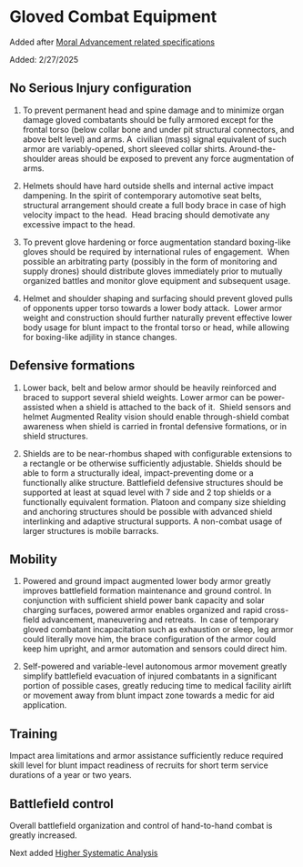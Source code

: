 # Gloved Combat Equipment

Added after [Moral Advancement related specifications](../general_specifications_and_regulations/Moral_Advancement_related_specifications.md)

Added: 2/27/2025

## No Serious Injury configuration

1. To prevent permanent head and spine damage and to minimize organ damage gloved combatants should be fully armored except for the frontal torso (below collar bone and under pit structural connectors, and above belt level) and arms. A  civilian (mass) signal equivalent of such armor are variably-opened, short sleeved collar shirts. Around-the-shoulder areas should be exposed to prevent any force augmentation of arms.

2. Helmets should have hard outside shells and internal active impact dampening. In the spirit of contemporary automotive seat belts, structural arrangement should create a full body brace in case of high velocity impact to the head.  Head bracing should demotivate any excessive impact to the head.

3. To prevent glove hardening or force augmentation standard boxing-like gloves should be required by international rules of engagement.  When possible an arbitrating party (possibly in the form of monitoring and supply drones) should distribute gloves immediately prior to mutually organized battles and monitor glove equipment and subsequent usage.

4. Helmet and shoulder shaping and surfacing should prevent gloved pulls of opponents upper torso towards a lower body attack.  Lower armor weight and construction should further naturally prevent effective lower body usage for blunt impact to the frontal torso or head, while allowing for boxing-like adjility in stance changes.

## Defensive formations

1. Lower back, belt and below armor should be heavily reinforced and braced to support several shield weights. Lower armor can be power-assisted when a shield is attached to the back of it.  Shield sensors and helmet Augmented Reality vision should enable through-shield combat awareness when shield is carried in frontal defensive formations, or in shield structures.

2. Shields are to be near-rhombus shaped with configurable extensions to a rectangle or be otherwise sufficiently adjustable. Shields should be able to form a structurally ideal, impact-preventing dome or a functionally alike structure. Battlefield defensive structures should be supported at least at squad level with 7 side and 2 top shields or a functionally equivalent formation. Platoon and company size shielding and anchoring structures should be possible with advanced shield interlinking and adaptive structural supports. A non-combat usage of larger structures is mobile barracks.

## Mobility

1. Powered and ground impact augmented lower body armor greatly improves battlefield formation maintenance and ground control. In conjunction with sufficient shield power bank capacity and solar charging surfaces, powered armor enables organized and rapid cross-field advancement, maneuvering and retreats.  In case of temporary gloved combatant incapacitation such as exhaustion or sleep, leg armor could literally move him, the brace configuration of the armor could keep him upright, and armor automation and sensors could direct him.

2. Self-powered and variable-level autonomous armor movement greatly simplify battlefield evacuation of injured combatants in a significant portion of possible cases, greatly reducing time to medical facility airlift or movement away from blunt impact zone towards a medic for aid application.

## Training 

Impact area limitations and armor assistance sufficiently reduce required skill level for blunt impact readiness of recruits for short term service durations of a year or two years.

## Battlefield control

Overall battlefield organization and control of hand-to-hand combat is greatly increased.

Next added [Higher Systematic Analysis](./Higher_systematic_analysis.md)

